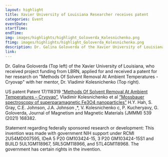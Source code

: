 ```yaml
---
layout: highlight
title: Xavier University of Louisiana Researcher receives patent
categories: Event
eventDate: 
startTime:
endTime:
img: images/highlights/highlight_Goloverda_Kolesnichenko.png
ftimg: images/highlights/highlight_Goloverda_Kolesnichenko.png
description: Dr. Galina Goloverda of the Xavier University of Louisiana, who received project funding from LBRN, applied for and received a patent for her research on "Methods Of Solvent Removal At Ambient Temperatures - Cryovap" with her mentor, Dr. Vladimir Kolesnichenko.
link:
---
```

Dr. Galina Goloverda (Top left) of the Xavier University of Louisiana, who received project funding from LBRN, applied for and received a patent for her research on "Methods Of Solvent Removal At Ambient Temperatures - Cryovap" with her mentor, Dr. Vladimir Kolesnichenko (Top right).

US patent Patent 17/118319 [“Methods Of Solvent Removal At Ambient Temperatures – Cryovap”][1], Vladimir Kolesnichenko et al [“Mossbauer spectroscopy of superparamagnetic Fe3O4 nanoparticles”][2] H.Y. Hah, S. Gray, C.E. Johnson, J.A. Johnson ,*, V. Kolesnichenko c, P. Kucheryavy, G. Goloverda, Journal of Magnetism and Magnetic Materials (JMMM) 539 (2021) 168382.

Statement regarding federally sponsored research or development: This invention was made with government NIH support under RCMI 2U54MD007595, IDeA 5 P20 GM103424-15, 3 P20 GM103424-15S1 and BUILD 5UL1GM118967, 5RL5GM118966, and 5TL4GM118968. The government has certain rights in the invention.

[1]: https://uspto.report/patent/app/20210178287
[2]: https://doi.org/10.1016/j.jmmm.2021.168382
